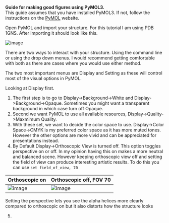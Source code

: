 <b> Guide for making good figures using PyMOL3. </b> <br>
This guide assumes that you have installed PyMOL3. If not, follow the instructions on the [PyMOL](https://pymol.org/) website. <br>

Open PyMOL and import your structure. For this tutorial I am using PDB 1GNS. After importing it should look like this. <br>

![image](https://github.com/ParthBandivadekar/protein_ligand_md/assets/159869420/bc4b5f03-c21f-42e3-a76a-32fbe39a8e3c)

There are two ways to interact with your structure. Using the command line or using the drop down menus. I would recommend getting comfortable with both as there are cases where you would use either method. <br>

The two most important menus are Display and Setting as these will control most of the visual options in PyMOL. <br>

Looking at Display first. <br>

1. The first step is to go to Display->Background->White and Display->Background->Opaque. Sometimes you might want a transparent background in which case turn off Opaque. <br>
2. Second we want PyMOL to use all available resources, Display->Quality->Maxmimum Quality. <br>
3. With these set, we want to decide the color space to use. Display->Color Space->CMYK is my preferred color space as it has more muted tones. However the other options are more vivid and can be appreciated for presentations instead. <br>
4. By Default Display->Orthoscopic View is turned off. This option toggles perspective on or off. In my opinion having this on makes a more neutral and balanced scene. However keeping orthoscopic view off and setting the field of view can produce interesting artistic results. To do this you can use `set field_of_view, 70`

| Orthoscopic on | Orthoscopic off, FOV 70 |
| -------------- | ----------------------- |
|![image](https://github.com/ParthBandivadekar/protein_ligand_md/assets/159869420/cf0d4fe7-3631-4caf-b9d0-f82915481c35) | ![image](https://github.com/ParthBandivadekar/protein_ligand_md/assets/159869420/8bedabde-472a-42db-93ff-9e8be17261b6) |

Setting the perspective lets you see the alpha helices more clearly compared to orthoscopic on but it also distorts how the structure looks

5. 




